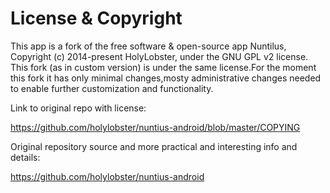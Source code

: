 # License & Copyright

This app is a fork of the free software & open-source app Nuntilus, Copyright (c) 2014-present HolyLobster, under the GNU GPL v2 license. This fork (as in custom version) is under the same license.For the moment this fork it has only minimal changes,mosty administrative changes needed to enable further customization and functionality.

Link to original repo with license:

https://github.com/holylobster/nuntius-android/blob/master/COPYING

Original repository source and more practical and interesting info and details:

https://github.com/holylobster/nuntius-android

